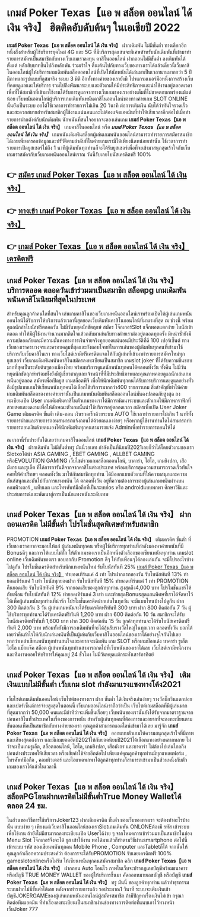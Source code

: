 # เกมส์ Poker Texas【แอ พ สล็อต ออนไลน์ ได้ เงิน จริง】  ฮิตติดอับดับต้นๆ ในเอเชียปี 2022

**เกมส์ Poker Texas【แอ พ สล็อต ออนไลน์ ได้ เงิน จริง】** ฝากเดิมพัน ไม่มีขั้นต่ำ  ทางเลือกอีกหนึ่งสิ่งสำหรับผู้ใช้บริการยุคใหม่ 4G และ 5G ที่มีบริการสุดแสนจะพิเศษสำหรับนักเดิมพันที่เข้ามาทำรายการสมัครเป็นสมาชิกกับทางเว็บเกมเราลงทุน คาสิโนออนไลน์ ฝากถอนไม่มีขั้นต่ำ ลงเดิมพันได้ตั้งแต่ หลักสิบบาทขึ้นไปถึงหลักพัน ร่วมเร้าใจ ตื่นเต้นไปกับทางเว็บของทางเราได้แล้วเดี๋ยวนี้เว็บคาสิโนออนไลน์ผู้ให้บริการเกมเดิมพันสล็อตออนไลน์ที่เปิดให้นักพนันได้เล่นมาเป็นเวลานานมากกว่า 5 ปี มีภาพและรูปแบบที่ดูสมจริง ระบบ 3 มิติ
อีกทั้งทางค่ายของเรายังมี โปรแกรมเมอร์มือหนึ่งการสร้างเว็บที่คอยดูแลและให้บริการ  รวมไปถึงพัฒนาระบบและตัวเกมให้มีประสิทธิภาพและน่าใช้งานอยู่ตลอดเวลา เพื่อที่ให้สมาชิกที่เข้ามาใช้งานได้รับการดูแลจากทางเว็บเกมของเราอย่างเต็มที่ไม่ขาดตกบกพร่องแม้แต่น้อย เว็บพนันออนไลน์ผู้บริการเกมเดิมพันพนันคาสิโนออนไลน์ของทางค่ายเกม SLOT ONLINE นั้นยังเป็นระบบ ออโต้ใช้เวลาการทำรายการไม่เกิน 20 วินาที ต่อการเติมเงิน นับได้ว่าทันใจรวดเร็ว และสะดวกสบายสำหรับสมาชิกผู้ใช้งานแน่นอนและไม่ต้องแจ้งแอดมินที่ทำให้เสียเวลาอีกต่อไปเมื่อทำรายการฝากตังค์กับนักเดิมพัน
นักพนันที่สนใจอยากจะลองเล่นเกม **เกมส์ Poker Texas【แอ พ สล็อต ออนไลน์ ได้ เงิน จริง】** เกมคาสิโนออนไลน์ หรือ ***เกมส์ Poker Texas【แอ พ สล็อต ออนไลน์ ได้ เงิน จริง】*** เกมพนันเดิมพันสล็อตผู้เล่นเกมพนันออนไลน์สามารถทำรายการสมัครสมาชิกได้เลยเพียงกรอกข้อมูลและปรัวัติตามลำดับที่ในค่ายเกมเรามีให้เพียงนิดหน่อยเท่านั้น ใช้เวลาการทำรายการเปิดยูสเซอร์ไม่ถึง 1 นาทีผู้เดิมพันทุกท่านก็จะได้รับยูสเซอร์เพื่อที่จะเข้ามาสนุกสุดเร้าใจกับเว็บเกมเราสมัครกับเว็บเกมพนันออนไลน์เราณ วันนี้รับเลยโบนัสเครดิตฟรี 100%

## 👉 [สมัคร เกมส์ Poker Texas【แอ พ สล็อต ออนไลน์ ได้ เงิน จริง】](https://archa888.com/)
## 👉 [ทางเข้า เกมส์ Poker Texas【แอ พ สล็อต ออนไลน์ ได้ เงิน จริง】](https://archa888.com/)
## 👉 [เกมส์ Poker Texas【แอ พ สล็อต ออนไลน์ ได้ เงิน จริง】 เครดิตฟรี](https://archa888.com/)

## เกมส์ Poker Texas【แอ พ สล็อต ออนไลน์ ได้ เงิน จริง】 บริการตลอด ตลอดวันเข้าร่วมมาเป็นสมาชิก สล็อตpg เกมเดิมพันพนันคาสิโนนิยมที่สุดในประเทศ

สำหรับคุณลูกค้าคนใดที่สนใจ เล่นเกมคาสิโนของเว็บเกมพนันออนไลน์เราพร้อมเปิดให้ผู้เล่นเกมพนันออนไลน์ได้รับการให้บริการแล้วเวลานี้สุดยอดเว็บเดิมพันคาสิโนออนไลน์ที่มาแรงที่สุด ณ ช่วงนี้ พร้อมดูแลนักล่าโบนัสฟรีตลอดวัน ไม่มีวันหยุดนักขัตฤกษ์ สมัคร โจ๊กเกอร์Slot แจ็กพอตแตกง่าย โบนัสเข้าตลอด ทำให้มีผู้ใช้งานจำนวนมากติดใจแล้วกลับมาเล่นกับทางค่ายเราต่ออยู่ตลอดทุกครั้ง มิหนำซ้ำยังมีความปลอดภัยและมีความมั่นคงทางการเงินจ่ายจริงทุกยอดแน่นอนมีประวัติที่ดี 100 เปอร์เซ็นต์ ทางเว็บของเราครบวงจรและครอบคลุมที่สุดและยังตอบโจทย์ในการเล่นของผู้เดิมพันทุกคนที่เข้ามาใช้บริการกับเว็บคาสิโนเรา
ทางเว็บไซต์เรามีฟรีเครดิตแจกให้กับผู้เล่นที่เข้ามาทำรายการสมัครใหม่ทุกยูสเซอร์ เว็บเกมเดิมพันพนันคาสิโนสมัครลงทะเบียนเป็นสมาชิก เกมslot joker ที่ได้รับความชื่นชอบมากที่สุดเป็นระดับต้นๆของเมืองไทย พร้อมบริการดูแลนักพนันทุกคนได้ตลอดทั้งวัน ทั้งคืน ไม่มีวันหยุดนักขัตฤกษ์พร้อมทั้งยังมีผู้เชี่ยวชาญและเจ้าหน้าที่ที่มีประสิทธิภาพและคุณภาพคอยดูแลนักเล่นเกมพนันอยู่ตลอด สมัครเพื่อเปิดยูส เกมสล็อตพีจี เพื่อให้นักเดิมพันทุกคนได้รับการบริการและดูแลอย่างทั่วถึงมีรูปแบบเกมให้เซียนพนันทุกคนได้เลือกใช้บริการมากกว่า400 รายการเกม
สิ่งสำคัญที่ทำให้ค่ายเกมเดิมพันสล็อตของทางค่ายเรานั้นเป็นเกมพนันเดิมพันสล็อตออนไลน์มั่นคงปลอดภัยสูงสุด ลงทะเบียนเปิด User  เกมเดิมพันคาสิโนตัวเกมของเราได้มีการพัฒนาระบบและตัวเกมให้มีภาพกราฟิกที่สวยสดและงดงามเพื่อให้ลักษณะตัวเกมนั้นน่าใช้บริการอยู่ตลอดเวลา สมัครเพื่อเปิด User Joker Game เติมเครดิต ขั้นต่ำ เติม-ถอน เงินรวดเร็วด้วยระบบ AUTO ใช้เวลาทำรายการไม่เกิน 1 นาทีทั้งรายการฝากและรายการถอนสามารถแจ้งถอนได้ด้วยตนเองง่ายๆ หรือหากผู้ใช้งานท่านใดไม่สามารถทำรายการถอนเงินด้วยตนเองได้นักเดิมพันทุกคนสามารถแจ้ง Adminเพื่อทำรายการถอนให้ได้

ณ เวลานี้รับประกันได้เลยว่าเกมคาสิโนออนไลน์ **เกมส์ Poker Texas【แอ พ สล็อต ออนไลน์ ได้ เงิน จริง】** ฝากเดิมพัน ไม่มีขั้นต่ำทรู มันนี่วอเลท กำลังเป็นที่นิยมปี2021เลยก็ว่าได้โดยตัวเกมของเรา Slotxoได้นำ  ASIA GAMING , EBET GAMING , ALLBET GAMING หรือEVOLUTION GAMING เว็บไซต์รวมเกมสล็อตออนไลน์, บาคาร่า, ไฮโล, เกมยิงปลา, เสือมังกร และรูเล็ต ที่ได้การการันตีจากจากคาสิโนต่างประเทศ พร้อมบริการสุดความสามารถรวดเร็วทันใจคอยให้คำปรึกษา ตลอดทั้งวัน มาให้กับสมาชิกทุกท่าน ได้มีออกแบบตัวเกมที่ให้ความสนุกและความมันส์สนุกและมันไปกับการแทงพนัน ได้ ตลอดทั้งวัน อยู่ที่ความต้องการของผู้เล่นเกมพนันผ่านบนคอมพิวเตอร์ , แท็บเลต และโทรศัพท์มือถือที่เป็นระบบios หรือ androidแบบพกพา ศึกษาวิธีและประสบการณ์และพัฒนาสู่การเป็นนักแทงพนันระดับเทพ

## เกมส์ Poker Texas【แอ พ สล็อต ออนไลน์ ได้ เงิน จริง】 ฝากถอนเครดิต ไม่มีขั้นต่ำ โปรโมชั่นสุดพิเศษสำหรับสมาชิก

 PROMOTION  **เกมส์ Poker Texas【แอ พ สล็อต ออนไลน์ ได้ เงิน จริง】** เติมเครดิต ขั้นต่ำ ที่เว็บของเราอยากจะมอบให้แก่  ผู้เล่นพนันทุกคน หรือผู้ใช้บริการทุกท่านที่กำลังมองหาค่ายพนันที่มี Bonusดีๆ และการให้แบบไม่กั๊ก ให้ตัวเกมของเราเป็นอีกหนึ่งตัวเลือกของเซียนพนันทุกท่าน เกมslot online เว็บเดิมพันของเรา ขอบอกกับ Promotion ดีๆ ให้กับเพื่อนๆได้ลองเล่นกัน จะมีโปรอะไรบ้างไปดูกัน
โปรโมชั่นเครดิตสำหรับนักแทงพนันใหม่ รับโบนัสทันที 25% [เกมส์ Poker Texas【แอ พ สล็อต ออนไลน์ ได้ เงิน จริง】](https://archa888.com/) ทำยอดเทิร์นแค่ 4 เท่า
โปรฝากแรกของวัน รับโบนัสทันที 13% ทำยอดเทิร์นแค่ 1 เท่า
โบนัสทุกยอดฝาก รับโบนัสทันที 15% ทำยอดเทิร์นแค่ 1 เท่า
 PROMOTION คืนยอดเสีย รับโบนัสทันที 9% จากยอดเสียของลูกค้าทุกท่าน สูงสุดถึง4,000 บาท
โปรโมชั่นแชร์ให้กับเพื่อน รับโบนัสทันที 12% ทำยอดเทิร์นแค่ 3 เท่า
และท้ายสุดBonusสุดแสนพิศษที่เราได้จัดหาไว้ให้เพื่อผู้เล่นพนันทุกท่านที่น่ารัก โปรโมชั่นเครดิตฝากเล่นในทุกวัน จะมีแบบไหนบ้างไปดูกัน
ฝาก 300 ติดต่อกัน 3 วัน ผู้เล่นเกมพนันจะได้รับเครดิตฟรีทันที 300 บาท
ฝาก 800 ติดต่อกัน 7 วัน ผู้ใช้บริการทุกท่านจะได้รับเครดิตฟรีทันที 1,200 บาท
ฝาก 600 ติดต่อกัน 10 วัน สมาชิกจะได้รับโบนัสเครดิตฟรีทันที 1,600 บาท
ฝาก 300 ติดต่อกัน 15 วัน ลูกค้าทุกท่านจะได้รับโบนัสเครดิตฟรีทันที 2,000 บาท
พร้อมทั้งยังมีการลงเดิมพันที่จะได้ลุ้นรับรางวัลใหญ่ในทุกเวลา ตลอดทั้งวัน บอกได้เลยว่าคืนกำไรให้กับนักเล่นพนันที่เป็นผู้เล่นกับเว็บคาสิโนออนไลน์ของเราได้อย่างจุใจกันไปเลย หากว่าเหล่าเซียนพนันทุกท่านสนใจและอยากจะเดิมพัน เกม SLOT หรือเกมป๊อกเด้ง บาคาร่า รูเล็ต ไฮโล แบ็กแจ๊ค สล็อต ผู้เล่นพนันทุกท่านสามารถกดไปที่เว็บพนันของเราได้เลย เว็บไซต์เรามีพนักงานและทีมงานคอยให้บริการให้คุณอยู่ 24 ชั่วโมง ไม่มีวันหยุดแม้กระทั่งเสาร์อาทิตย์

## เกมส์ Poker Texas【แอ พ สล็อต ออนไลน์ ได้ เงิน จริง】 เติมเงินแบบไม่มีขั้นต่ำ  เว็บเกม slot กำลังมาแรงแซงทางโค้ง2021

เว็บไซต์เกมเดิมพันออนไลน์ เว็บไซต์ของทางเรา ฝาก ขั้นต่ำ ได้เงินจริงเล่นง่ายๆ รางวัลบิ๊กวินแตกบ่อยและเปอร์เซ็นต์การจ่ายสูงสุดในตอนนี้ เว็บเกมออนไลน์เราถือว่าเป็น เว็บไซต์เกมสล็อตที่มีผู้เล่นมากที่สุดมากกว่า 50,000 คนและมีถ้าทีว่าจะเพิ่มขึ้นเรื่อยๆ เว็บพนันของเรานั้นยังได้รับจากมาตราฐานจากบ่อนคาสิโนทั่วประเทศในเรื่องของการพนัน สำหรับผู้เล่นทุกคนที่ต้องการและอยากที่จะลงทะเบียนตามขั้นตอนเพื่อเป็นสมาชิกกับทางค่ายของเรา คุณลูกค้าสามารถแอดไลน์เข้ามาได้เลย
	มารู้จัก **เกมส์ Poker Texas【แอ พ สล็อต ออนไลน์ ได้ เงิน จริง】** ออกแบบตัวเกมให้ความสนุกสุดเร้าใจที่มีภาพและเสียงสุดอลังการ และมีเกมยอดฮิตปี2021ให้กับยอดนิยมปี2021ได้เลือกแทงอย่างหลากหลาย  ไม่ว่าจะเป็นเกมรูเล็ต, สล็อตออนไลน์, ไฮโล, เกมยิงปลา, เสือมังกร และบาคาร่า ไม่ต้องไปเล่นไกลถึงบ่อนต่างประเทศให้เสียเวลา หรือเสียค่าใช้จ่ายอีกต่อไป เพียงแค่คุณลูกค้าทุกท่านมีทุกแพลตฟอร์ม , โทรศัพท์มือถือ , คอมพิวเตอร์ และไอแพดพกพาได้ลูกค้าทุกท่านก็สามารถเข้ามาเป็นส่วนหนึ่งกับตัวเกมของเราได้แล้วในเวลานี้

## เกมส์ Poker Texas【แอ พ สล็อต ออนไลน์ ได้ เงิน จริง】 สล็อตPGโอนฝากเครดิตไม่มีขั้นต่ำTrue Money Walletได้ตลอด 24 ชม.

ในส่วนของวิธีการใช้บริการJoker123 ฝากเติมเครดิต ขั้นต่ำ ของเว็บของทางเรา จะต้องทำอะไรบ้างนั้น แบบง่าย ๆ เพียงแค่เว็บคาสิโนออนไลน์ของเราSlotเกมเดิมพัน ONLONEต้องมี รหัส เข้าระบบเพื่อใช้งาน ถ้ายังไม่มีสามารถลงทะเบียนเปิด Userได้ง่าย ๆ จากโหมดการเข้าร่วมมาเป็นสมาชิกในช่อง Menu Slot โจ๊กเกอร์จึงจะได้ ยูส เข้าใช้งาน พอได้มาแล้วก็ทำตามวิธีผ่านsmartphone ต่อไปนี้
เข้าระบบ รหัส  ของเซียนพนันทุกคน Mobile Phone , Computer และTabletก็ได้
จากนั้นให้คุณลูกค้าเลือกความประสงค์ว่า ต้องการจะได้รับPROMOTION รับเลยเครดิตฟรี 100% gameslotonlineหรือไม่รับ
ให้เซียนพนันทุกคนสมัครสมาชิก คลิก **เกมส์ Poker Texas【แอ พ สล็อต ออนไลน์ ได้ เงิน จริง】** ฝากถอน Auto โอนไว ภาพในเว็บจะปรากฏเลขบัญชีพร้อมธนาคาร หรือบัญชี TRUE MONEY WALLET ของผู้ให้บริการขึ้นมา
คัดลอกหมายเลขบัญชี หรือบัญชี **เกมส์ Poker Texas【แอ พ สล็อต ออนไลน์ ได้ เงิน จริง】** ทรู มันนี่ ของลูกค้าทุกท่าน แล้วทำธุรกรรมระบบฝากไม่มีขั้นต่ำได้เลย
หลังจากทำรายการแล้ว รอประมาณ1 วินาที ระบบจะเติมเงินเข้าบัญชีJOKERGAMEของผู้เล่นเกมพนันออนไลน์ผู้สมัครสมาชิก
ถ้ามีปัญหาเรื่องเงินไม่เข้า กรุณาติดต่อทีมแอดมิน ที่ทำเรื่องลงทะเบียนเป็นสมาชิกผ่านช่องทางการติดต่อที่แนบเอาไว้ทางหน้าเว็บJoker 777


